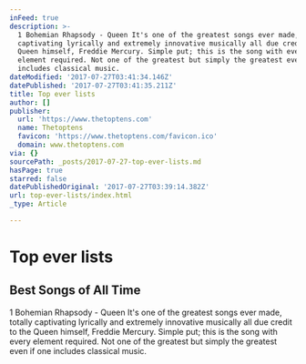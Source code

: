 ```yaml
---
inFeed: true
description: >-
  1 Bohemian Rhapsody - Queen It's one of the greatest songs ever made, totally
  captivating lyrically and extremely innovative musically all due credit to the
  Queen himself, Freddie Mercury. Simple put; this is the song with every
  element required. Not one of the greatest but simply the greatest even if one
  includes classical music.
dateModified: '2017-07-27T03:41:34.146Z'
datePublished: '2017-07-27T03:41:35.211Z'
title: Top ever lists
author: []
publisher:
  url: 'https://www.thetoptens.com'
  name: Thetoptens
  favicon: 'https://www.thetoptens.com/favicon.ico'
  domain: www.thetoptens.com
via: {}
sourcePath: _posts/2017-07-27-top-ever-lists.md
hasPage: true
starred: false
datePublishedOriginal: '2017-07-27T03:39:14.382Z'
url: top-ever-lists/index.html
_type: Article

---
```

# Top ever lists

<article style=""><h1>Best Songs of All Time</h1><p>1 Bohemian Rhapsody - Queen It's one of the greatest songs ever made, totally captivating lyrically and extremely innovative musically all due credit to the Queen himself, Freddie Mercury. Simple put; this is the song with every element required. Not one of the greatest but simply the greatest even if one includes classical music.</p></article>